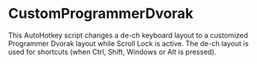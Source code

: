# CustomProgrammerDvorak
This AutoHotkey script changes a de-ch keyboard layout to a customized Programmer Dvorak layout while Scroll Lock is active. 
The de-ch layout is used for shortcuts (when Ctrl, Shift, Windows or Alt is pressed).
